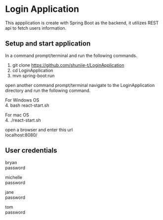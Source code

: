 # Login Application
This appplication is create with Spring Boot as the backend, it utilizes REST api to fetch users information.

## Setup and start application
In a command prompt/terminal and run the following commands.

1. git clone https://github.com/shunjie-t/LoginApplication
2. cd LoginApplication
3. mvn spring-boot:run

open another command prompt/terminal navigate to the LoginApplication directory and run the following command.

For Windows OS<br />
4. bash react-start.sh

For mac OS<br />
4. ./react-start.sh

open a browser and enter this url<br />
localhost:8080/


## User credentials

bryan<br />
password

michelle<br />
password

jane<br />
password

tom<br />
password